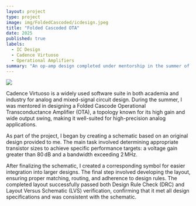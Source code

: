 ```yaml
---
layout: project
type: project
image: img/FoldedCascoded/icdesign.jpeg
title: "Folded Cascoded OTA"
date: 2025
published: true
labels:
  - IC Design
  - Cadence Virtuoso
  - Operational Amplifiers
summary: "An op-amp design completed under mentorship in the summer of 2025 using Cadence Virtuoso software."
---
```


<img class="img-fluid" src="../img/FoldedCascoded/schematicdesign.png">

Cadence Virtuoso is a widely used software suite in both academia and industry for analog and mixed-signal circuit design. During the summer, I was mentored in designing a Folded Cascode Operational Transconductance Amplifier (OTA), a topology known for its high gain and wide output swing, making it well-suited for high-precision analog applications.

As part of the project, I began by creating a schematic based on an original design provided to me. The main task involved determining appropriate transistor sizes to achieve specific performance targets: a voltage gain greater than 80 dB and a bandwidth exceeding 2 MHz.

After finalizing the schematic, I created a corresponding symbol for easier integration into larger designs. The final step involved developing the layout, ensuring proper matching, routing, and adherence to design rules. The completed layout successfully passed both Design Rule Check (DRC) and Layout Versus Schematic (LVS) verification, confirming that it met all design specifications and was consistent with the schematic.
